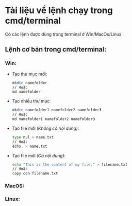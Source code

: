 # Tài liệu về lệnh chạy trong cmd/terminal

Có các lệnh được dùng trong terminal ở Win/MacOs/Linux

## Lệnh cơ bản trong cmd/terminal:

### Win:

- Tạo thư mục mới:
  ```bash
  mkdir namefolder
  // Hoặc
  md namefolder
  ```
- Tạo nhiều thư mục:
  ```bash
  mkdir namefolder1 namefolder2 namefolder3
  // Hoặc
  md namefolder1 namefolder2 namefolder3
  ```
- Tạo file mới *(Không có nội dung)*:
  ```bash
  type nul > name.txt
  // Hoặc
  echo. > name.txt
  ```
- Tạo file mới *(Có nội dung)*:
  ```bash
  echo "This is the content of my file." > filename.txt
  // Hoặc
  copy con filename.txt
  ```

### MacOS:

### Linux:
